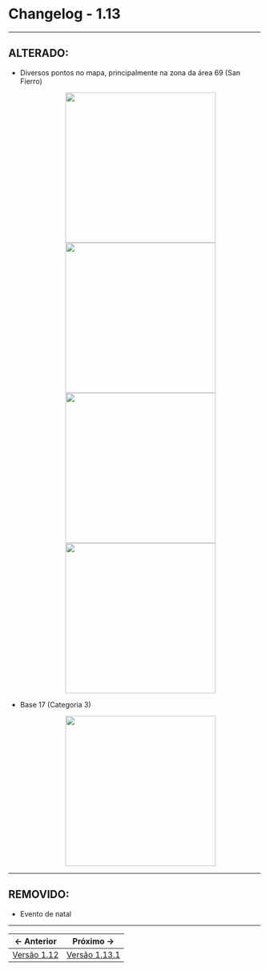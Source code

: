 # Changelog - 1.13

---

## **ALTERADO**:
- Diversos pontos no mapa, principalmente na zona da área 69 (San Fierro)
   <p align='center'>
    <img src="https://user-images.githubusercontent.com/89032856/211205755-5f804afb-738c-4a68-80a3-47858305dbcd.png" height=300/>
    <img src="https://user-images.githubusercontent.com/89032856/211205759-574cf824-79a8-45b2-85b5-379ed04481b3.png" height=300/>
    <img src="https://user-images.githubusercontent.com/89032856/211205761-fe227f81-08a8-4946-9f62-7b8974bc6bd1.png" height=300/>
    <img src="https://user-images.githubusercontent.com/89032856/211205762-d910d164-7639-45ff-b6bb-d81ba6123fcc.png" height=300/>
  </p>

- Base 17 (Categoria 3)
   <p align='center'>
    <img src="https://user-images.githubusercontent.com/89032856/211206080-eb838e3c-5f6c-436e-9b79-9326f4fec492.png" height=300/>
  </p>
---


## **REMOVIDO**:
- Evento de natal

---

← Anterior             |  Próximo →
:-------------------------:|:-------------------------:
[Versão 1.12](https://stoneagemta.com/releases/dayz/1.12) | [Versão 1.13.1](https://stoneagemta.com/releases/dayz/1.13.1)
